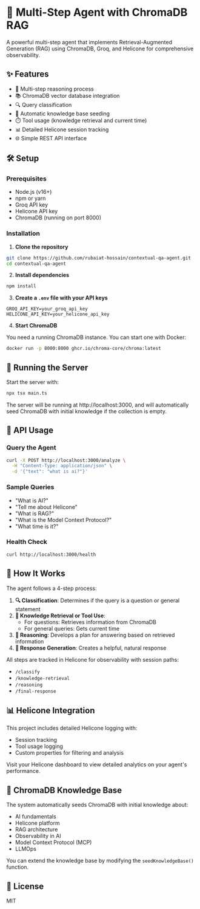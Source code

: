 # 🤖 Multi-Step Agent with ChromaDB RAG

A powerful multi-step agent that implements Retrieval-Augmented Generation (RAG) using ChromaDB, Groq, and Helicone for comprehensive observability.

## ✨ Features

- 🧠 Multi-step reasoning process
- 📚 ChromaDB vector database integration
- 🔍 Query classification
- 🚀 Automatic knowledge base seeding
- ⏱️ Tool usage (knowledge retrieval and current time)
- 📊 Detailed Helicone session tracking
- 🌐 Simple REST API interface

## 🛠️ Setup

### Prerequisites

- Node.js (v16+)
- npm or yarn
- Groq API key
- Helicone API key
- ChromaDB (running on port 8000)

### Installation

1. **Clone the repository**

```bash
git clone https://github.com/rubaiat-hossain/contextual-qa-agent.git
cd contextual-qa-agent
```

2. **Install dependencies**

```bash
npm install
```

3. **Create a `.env` file with your API keys**

```
GROQ_API_KEY=your_groq_api_key
HELICONE_API_KEY=your_helicone_api_key
```

4. **Start ChromaDB**

You need a running ChromaDB instance. You can start one with Docker:

```bash
docker run -p 8000:8000 ghcr.io/chroma-core/chroma:latest
```

## 🚀 Running the Server

Start the server with:

```bash
npx tsx main.ts
```

The server will be running at http://localhost:3000, and will automatically seed ChromaDB with initial knowledge if the collection is empty.

## 📝 API Usage

### Query the Agent

```bash
curl -X POST http://localhost:3000/analyze \
  -H "Content-Type: application/json" \
  -d '{"text": "what is ai?"}'
```

### Sample Queries

- "What is AI?"
- "Tell me about Helicone"
- "What is RAG?"
- "What is the Model Context Protocol?"
- "What time is it?"

### Health Check

```bash
curl http://localhost:3000/health
```

## 🧩 How It Works

The agent follows a 4-step process:

1. **🔍 Classification**: Determines if the query is a question or general statement
2. **🔎 Knowledge Retrieval or Tool Use**: 
   - For questions: Retrieves information from ChromaDB
   - For general queries: Gets current time
3. **🤔 Reasoning**: Develops a plan for answering based on retrieved information
4. **💬 Response Generation**: Creates a helpful, natural response

All steps are tracked in Helicone for observability with session paths:
- `/classify`
- `/knowledge-retrieval`
- `/reasoning`
- `/final-response`

## 📊 Helicone Integration

This project includes detailed Helicone logging with:
- Session tracking
- Tool usage logging
- Custom properties for filtering and analysis

Visit your Helicone dashboard to view detailed analytics on your agent's performance.

## 💾 ChromaDB Knowledge Base

The system automatically seeds ChromaDB with initial knowledge about:
- AI fundamentals
- Helicone platform
- RAG architecture
- Observability in AI
- Model Context Protocol (MCP)
- LLMOps

You can extend the knowledge base by modifying the `seedKnowledgeBase()` function.

## 📄 License

MIT
